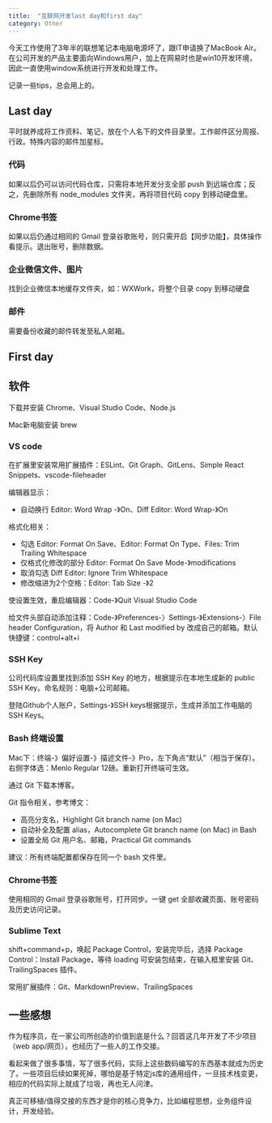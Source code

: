 ```yaml
---
title:  "互联网开发last day和first day"
category: Other
---
```

今天工作使用了3年半的联想笔记本电脑电源坏了，跟IT申请换了MacBook Air。在公司开发的产品主要面向Windows用户，加上在网易时也是win10开发环境，因此一直使用window系统进行开发和处理工作。

记录一些tips，总会用上的。

<!--more-->

## Last day

平时就养成将工作资料、笔记，放在个人名下的文件目录里。工作邮件区分周报、行政。特殊内容的邮件加星标。

### 代码

如果以后仍可以访问代码仓库，只需将本地开发分支全部 push 到远端仓库；反之，先删除所有 node_modules 文件夹，再将项目代码 copy 到移动硬盘里。

### Chrome书签

如果以后仍通过相同的 Gmail 登录谷歌账号，则只需开启【同步功能】，具体操作看提示。退出账号，删除数据。

### 企业微信文件、图片

找到企业微信本地缓存文件夹，如：WXWork，将整个目录 copy 到移动硬盘

### 邮件

需要备份收藏的邮件转发至私人邮箱。

## First day

## 软件

下载并安装 Chrome、Visual Studio Code、Node.js

Mac新电脑安装 brew

### VS code

在扩展里安装常用扩展插件：ESLint、Git Graph、GitLens、Simple React Snippets、vscode-fileheader

编辑器显示：

- 自动换行 Editor: Word Wrap -》On、Diff Editor: Word Wrap-》On

格式化相关：

- 勾选 Editor: Format On Save、Editor: Format On Type、Files: Trim Trailing Whitespace
- 仅格式化修改的部分 Editor: Format On Save Mode-》modifications
- 取消勾选 Diff Editor: Ignore Trim Whitespace
- 修改缩进为2个空格：Editor: Tab Size -》2

使设置生效，重启编辑器：Code-》Quit Visual Studio Code

给文件头部自动添加注释：Code-》Preferences-〉Settings-》Extensions-〉File header Configuration，将 Author 和 Last modified by 改成自己的邮箱。默认快捷键：control+alt+i

### SSH Key

公司代码库设置里找到添加 SSH Key 的地方，根据提示在本地生成新的 public SSH Key。命名规则：电脑+公司邮箱。

登陆Github个人账户，Settings-》SSH keys根据提示，生成并添加工作电脑的SSH Keys。

### Bash 终端设置

Mac下：终端-》偏好设置-》描述文件-》Pro，左下角点“默认”（相当于保存）。右侧字体选：Menlo Regular 12磅。重新打开终端可生效。

通过 Git 下载本博客。

Git 指令相关，参考博文：

- 高亮分支名，Highlight Git branch name (on Mac)
- 自动补全及配置 alias，Autocomplete Git branch name (on Mac) in Bash
- 设置全局 Git 用户名、邮箱，Practical Git commands

建议：所有终端配置都保存在同一个 bash 文件里。

### Chrome书签

使用相同的 Gmail 登录谷歌账号，打开同步。一键 get 全部收藏页面、账号密码及历史访问记录。

### Sublime Text

shift+command+p，唤起 Package Control，安装完毕后，选择 Package Control：Install Package，等待 loading 可安装包结束，在输入框里安装 Git、TrailingSpaces 插件。

常用扩展插件：Git、MarkdownPreview、TrailingSpaces

## 一些感想

作为程序员，在一家公司所创造的价值到底是什么？回首这几年开发了不少项目（web app/网页），也经历了一些人的工作交接。

看起来做了很多事情，写了很多代码，实际上这些数码编写的东西基本就成为历史了。一些项目后续如果死掉，哪怕是基于特定js库的通用组件，一旦技术栈变更，相应的代码实际上就成了垃圾，再也无人问津。

真正可移植/值得交接的东西才是你的核心竞争力，比如编程思想，业务组件设计，开发经验。

